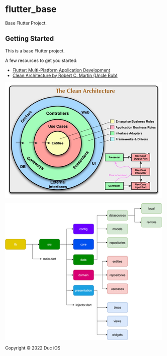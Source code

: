 # flutter_base

Base Flutter Project.

## Getting Started

This is a base Flutter project.

A few resources to get you started:

- [Flutter: Multi-Platform Application Development](https://docs.flutter.dev/)
- [Clean Architecture by Robert C. Martin (Uncle Bob)](https://blog.cleancoder.com/uncle-bob/2012/08/13/the-clean-architecture.html)

![clean_architecture](clean_architecture.jpg)

![clean_architecture_folders](clean_architecture_folders.png)

Copyright © 2022 Duc iOS